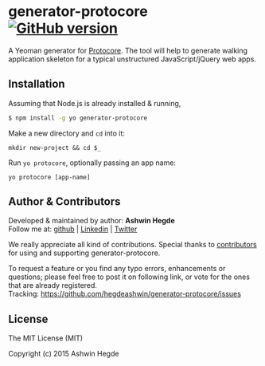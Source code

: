 # generator-protocore [![GitHub version](http://img.shields.io/badge/version-0.0.2-brightgreen.svg)](https://github.com/hegdeashwin/generator-protocore/releases)

A Yeoman generator for [Protocore](https://github.com/hegdeashwin/Protocore). The tool will help to generate walking application skeleton for a typical unstructured JavaScript/jQuery web apps.

## Installation

Assuming that Node.js is already installed & running, 

```sh
$ npm install -g yo generator-protocore
```

Make a new directory and `cd` into it:
```
mkdir new-project && cd $_
```

Run `yo protocore`, optionally passing an app name:
```
yo protocore [app-name]
```

## Author & Contributors

Developed &amp; maintained by author: <b>Ashwin Hegde</b><br>
Follow me at: <a href="https://github.com/hegdeashwin" target="_blank">github</a> | <a href="http://in.linkedin.com/in/hegdeashwin" target="_blank">Linkedin</a> | <a href="https://twitter.com/hegdeashwin3" target="_blank">Twitter</a>

We really appreciate all kind of contributions. Special thanks to <a href="//github.com/hegdeashwin/generator-protocore/graphs/contributors" target="_blank">contributors</a> for using and supporting generator-protocore.

To request a feature or you find any typo errors, enhancements or questions; please feel free to post it on following link, or vote for the ones that are already registered.
<br>Tracking: <a href="https://github.com/hegdeashwin/generator-protocore/issues" target="_blank">https://github.com/hegdeashwin/generator-protocore/issues</a>

## License

The MIT License (MIT)

Copyright (c) 2015 Ashwin Hegde